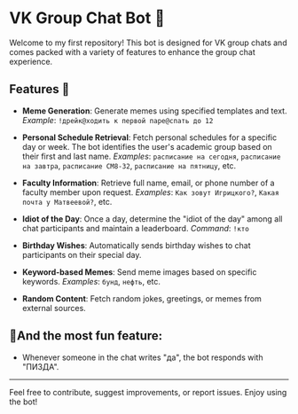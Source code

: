 # VK Group Chat Bot 🤖

Welcome to my first repository! This bot is designed for VK group chats and comes packed with a variety of features to enhance the group chat experience.

## Features 🌟

- **Meme Generation**: 
  Generate memes using specified templates and text. 
  *Example*: `!дрейк@ходить к первой паре@спать до 12`

- **Personal Schedule Retrieval**: 
  Fetch personal schedules for a specific day or week. The bot identifies the user's academic group based on their first and last name.
  *Examples*: `расписание на сегодня`, `расписание на завтра`, `расписание СМ8-32`, `расписание на пятницу`, etc.

- **Faculty Information**: 
  Retrieve full name, email, or phone number of a faculty member upon request.
  *Examples*: `Как зовут Игрицкого?`, `Какая почта у Матвеевой?`, etc.

- **Idiot of the Day**: 
  Once a day, determine the "idiot of the day" among all chat participants and maintain a leaderboard.
  *Command*: `!кто`

- **Birthday Wishes**: 
  Automatically sends birthday wishes to chat participants on their special day.

- **Keyword-based Memes**: 
  Send meme images based on specific keywords.
  *Examples*: `бунд`, `нефть`, etc.

- **Random Content**: 
  Fetch random jokes, greetings, or memes from external sources.

## 🤯And the most fun feature:
- Whenever someone in the chat writes "да", the bot responds with "ПИЗДА".

---

Feel free to contribute, suggest improvements, or report issues. Enjoy using the bot!
